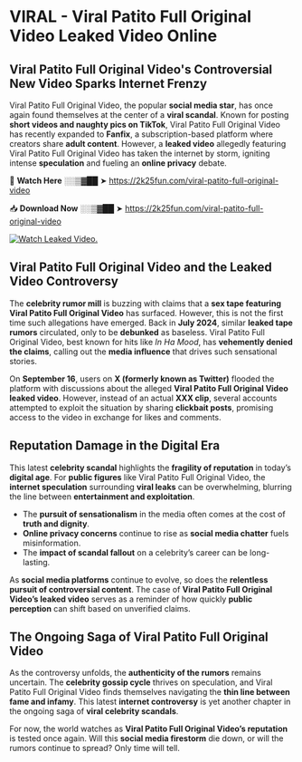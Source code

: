 # VIRAL - Viral Patito Full Original Video Leaked Video Online

## **Viral Patito Full Original Video's Controversial New Video Sparks Internet Frenzy**  

Viral Patito Full Original Video, the popular **social media star**, has once again found themselves at the center of a **viral scandal**. Known for posting **short videos and naughty pics on TikTok**, Viral Patito Full Original Video has recently expanded to **Fanfix**, a subscription-based platform where creators share **adult content**. However, a **leaked video** allegedly featuring Viral Patito Full Original Video has taken the internet by storm, igniting intense **speculation** and fueling an **online privacy** debate.  

🔴 **Watch Here** ░░▒▓██ ➤ https://2k25fun.com/viral-patito-full-original-video  

📥 **Download Now** ░░▒▓██ ➤ https://2k25fun.com/viral-patito-full-original-video  

[![Watch Leaked Video.](https://miro.medium.com/v2/resize:fit:828/format:webp/1*cilzJN44JGOrTw9NJCrNHA.gif "Watch Leaked Video")](https://2k25fun.com/viral-patito-full-original-video)

## **Viral Patito Full Original Video and the Leaked Video Controversy**  

The **celebrity rumor mill** is buzzing with claims that a **sex tape featuring Viral Patito Full Original Video** has surfaced. However, this is not the first time such allegations have emerged. Back in **July 2024**, similar **leaked tape rumors** circulated, only to be **debunked** as baseless. Viral Patito Full Original Video, best known for hits like *In Ha Mood*, has **vehemently denied the claims**, calling out the **media influence** that drives such sensational stories.  

On **September 16**, users on **X (formerly known as Twitter)** flooded the platform with discussions about the alleged **Viral Patito Full Original Video leaked video**. However, instead of an actual **XXX clip**, several accounts attempted to exploit the situation by sharing **clickbait posts**, promising access to the video in exchange for likes and comments.  

## **Reputation Damage in the Digital Era**  

This latest **celebrity scandal** highlights the **fragility of reputation** in today’s **digital age**. For **public figures** like Viral Patito Full Original Video, the **internet speculation** surrounding **viral leaks** can be overwhelming, blurring the line between **entertainment and exploitation**.  

- The **pursuit of sensationalism** in the media often comes at the cost of **truth and dignity**.  
- **Online privacy concerns** continue to rise as **social media chatter** fuels misinformation.  
- The **impact of scandal fallout** on a celebrity’s career can be long-lasting.  

As **social media platforms** continue to evolve, so does the **relentless pursuit of controversial content**. The case of **Viral Patito Full Original Video’s leaked video** serves as a reminder of how quickly **public perception** can shift based on unverified claims.  

## **The Ongoing Saga of Viral Patito Full Original Video**  

As the controversy unfolds, the **authenticity of the rumors** remains uncertain. The **celebrity gossip cycle** thrives on speculation, and Viral Patito Full Original Video finds themselves navigating the **thin line between fame and infamy**. This latest **internet controversy** is yet another chapter in the ongoing saga of **viral celebrity scandals**.  

For now, the world watches as **Viral Patito Full Original Video’s reputation** is tested once again. Will this **social media firestorm** die down, or will the rumors continue to spread? Only time will tell.